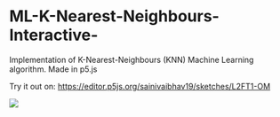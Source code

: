 # ML-K-Nearest-Neighbours-Interactive-
Implementation of K-Nearest-Neighbours (KNN) Machine Learning algorithm. Made in p5.js

Try it out on:
https://editor.p5js.org/sainivaibhav19/sketches/L2FT1-OM

![](https://github.com/VaibhavSaini19/ML-K-Nearest-Neighbours-Interactive-/blob/master/ML%20KNN.gif)
